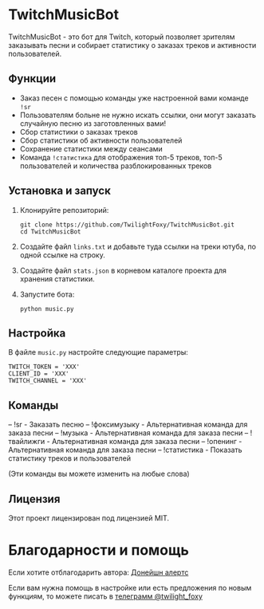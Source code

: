 # TwitchMusicBot

TwitchMusicBot - это бот для Twitch, который позволяет зрителям заказывать песни и собирает статистику о заказах треков и активности пользователей.

## Функции

- Заказ песен с помощью команды уже настроенной вами команде `!sr`
- Пользователям больне не нужно искать ссылки, они могут заказать случайную песню из заготовленных вами!
- Сбор статистики о заказах треков
- Сбор статистики об активности пользователей
- Сохранение статистики между сеансами
- Команда `!статистика` для отображения топ-5 треков, топ-5 пользователей и количества разблокированных треков

## Установка и запуск

1. Клонируйте репозиторий:

    ```
    git clone https://github.com/TwilightFoxy/TwitchMusicBot.git
    cd TwitchMusicBot
    ```

2. Создайте файл `links.txt` и добавьте туда ссылки на треки ютуба, по одной ссылке на строку.

3. Создайте файл `stats.json` в корневом каталоге проекта для хранения статистики.

4. Запустите бота:

    ```
    python music.py
    ```

## Настройка

В файле `music.py` настройте следующие параметры:

```
TWITCH_TOKEN = 'XXX'
CLIENT_ID = 'XXX'
TWITCH_CHANNEL = 'XXX'
```

## Команды

– !sr - Заказать песню
– !фоксимузыку - Альтернативная команда для заказа песни
– !музыка - Альтернативная команда для заказа песни
– !твайлижги - Альтернативная команда для заказа песни
– !опенинг - Альтернативная команда для заказа песни
– !статистика - Показать статистику треков и пользователей

(Эти команды вы можете изменить на любые слова)

## Лицензия

Этот проект лицензирован под лицензией MIT.

# Благодарности и помощь
Если хотите отблагодарить автора: [Донейшн алертс](https://www.donationalerts.com/r/twilightfoxy)

Если вам нужна помощь в настройке или есть предложения по новым функциям, то можете писать в [телеграмм @twilight_foxy](https://t.me/twilight_foxy)

